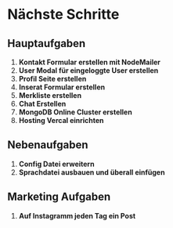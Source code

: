 # Nächste Schritte

## Hauptaufgaben

1. **Kontakt Formular erstellen mit NodeMailer**
2. **User Modal für eingeloggte User erstellen**
3. **Profil Seite erstellen**
4. **Inserat Formular erstellen**
5. **Merkliste erstellen**
6. **Chat Erstellen**
7. **MongoDB Online Cluster erstellen**
8. **Hosting Vercal einrichten**

## Nebenaufgaben

1. **Config Datei erweitern**
2. **Sprachdatei ausbauen und überall einfügen**

## Marketing Aufgaben

1. **Auf Instagramm jeden Tag ein Post**
